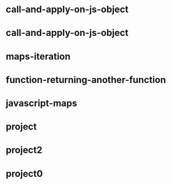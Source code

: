 # call-and-apply-on-js-object
# call-and-apply-on-js-object
# maps-iteration
# function-returning-another-function
# javascript-maps
# project
# project2
# project0
